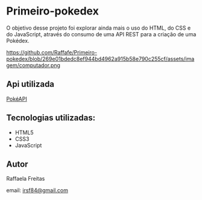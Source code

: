 # Primeiro-pokedex
O objetivo desse projeto foi explorar ainda mais o uso do HTML, do CSS e do JavaScript, através do consumo de uma API REST para a criação de uma Pokédex.

https://github.com/Raffafe/Primeiro-pokedex/blob/269e01bdedc8ef944bd4962a915b58e790c255cf/assets/imagem/computador.png


## Api utilizada 
[PokéAPI](https://pokeapi.co/)
## Tecnologias utilizadas:
- HTML5
- CSS3
- JavaScript

## Autor 
Raffaela Freitas

email: irsf84@gmail.com
